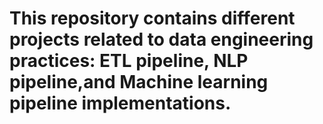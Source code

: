 # This repository contains different projects related to data engineering practices: ETL pipeline, NLP pipeline,and Machine learning pipeline implementations.
